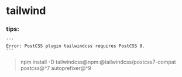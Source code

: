 # tailwind

### tips:

    ```
    Error: PostCSS plugin tailwindcss requires PostCSS 8.
    ```

> npm install -D tailwindcss@npm:@tailwindcss/postcss7-compat postcss@^7 autoprefixer@^9
